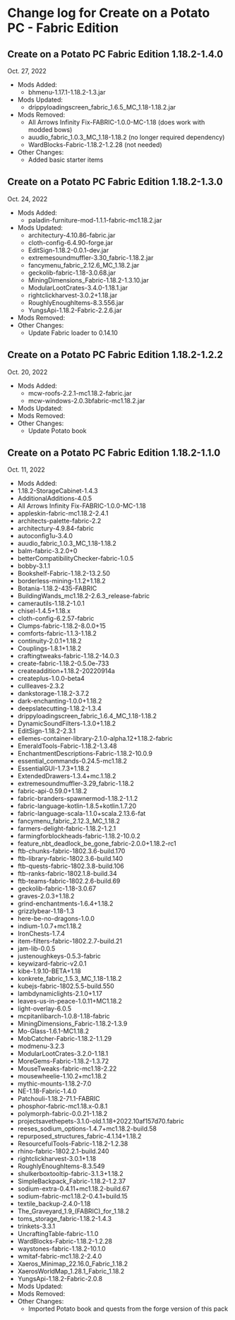 # Change log for Create on a Potato PC - Fabric Edition

## Create on a Potato PC Fabric Edition 1.18.2-1.4.0
Oct. 27, 2022
- Mods Added: 
  - bhmenu-1.17.1-1.18.2-1.3.jar
- Mods Updated: 
  - drippyloadingscreen_fabric_1.6.5_MC_1.18-1.18.2.jar
- Mods Removed:
  - All Arrows Infinity Fix-FABRIC-1.0.0-MC-1.18 (does work with modded bows)
  - auudio_fabric_1.0.3_MC_1.18-1.18.2 (no longer required dependency)
  - WardBlocks-Fabric-1.18.2-1.2.28 (not needed)
- Other Changes:
  - Added basic starter items

## Create on a Potato PC Fabric Edition 1.18.2-1.3.0
Oct. 24, 2022
- Mods Added:
  - paladin-furniture-mod-1.1.1-fabric-mc1.18.2.jar 
- Mods Updated: 
  - architectury-4.10.86-fabric.jar 
  - cloth-config-6.4.90-forge.jar 
  - EditSign-1.18.2-0.0.1-dev.jar 
  - extremesoundmuffler-3.30_fabric-1.18.2.jar 
  - fancymenu_fabric_2.12.6_MC_1.18.2.jar 
  - geckolib-fabric-1.18-3.0.68.jar 
  - MiningDimensions_Fabric-1.18.2-1.3.10.jar 
  - ModularLootCrates-3.4.0-1.18.1.jar 
  - rightclickharvest-3.0.2+1.18.jar 
  - RoughlyEnoughItems-8.3.556.jar 
  - YungsApi-1.18.2-Fabric-2.2.6.jar 
- Mods Removed: 
- Other Changes:
  - Update Fabric loader to 0.14.10

## Create on a Potato PC Fabric Edition 1.18.2-1.2.2
Oct. 20, 2022
- Mods Added: 
  - mcw-roofs-2.2.1-mc1.18.2-fabric.jar
  - mcw-windows-2.0.3bfabric-mc1.18.2.jar
- Mods Updated: 
- Mods Removed: 
- Other Changes: 
  - Update Potato book

## Create on a Potato PC Fabric Edition 1.18.2-1.1.0
Oct. 11, 2022
- Mods Added: 
 -  1.18.2-StorageCabinet-1.4.3
 -  AdditionalAdditions-4.0.5
 -  All Arrows Infinity Fix-FABRIC-1.0.0-MC-1.18
 -  appleskin-fabric-mc1.18.2-2.4.1
 -  architects-palette-fabric-2.2
 -  architectury-4.9.84-fabric
 -  autoconfig1u-3.4.0
 -  auudio_fabric_1.0.3_MC_1.18-1.18.2
 -  balm-fabric-3.2.0+0
 -  betterCompatibilityChecker-fabric-1.0.5
 -  bobby-3.1.1
 -  Bookshelf-Fabric-1.18.2-13.2.50
 -  borderless-mining-1.1.2+1.18.2
 -  Botania-1.18.2-435-FABRIC
 -  BuildingWands_mc1.18.2-2.6.3_release-fabric
 -  camerautils-1.18.2-1.0.1
 -  chisel-1.4.5+1.18.x
 -  cloth-config-6.2.57-fabric
 -  Clumps-fabric-1.18.2-8.0.0+15
 -  comforts-fabric-1.1.3-1.18.2
 -  continuity-2.0.1+1.18.2
 -  Couplings-1.8.1+1.18.2
 -  craftingtweaks-fabric-1.18.2-14.0.3
 -  create-fabric-1.18.2-0.5.0e-733
 -  createaddition+1.18.2-20220914a
 -  createplus-1.0.0-beta4
 -  cullleaves-2.3.2
 -  dankstorage-1.18.2-3.7.2
 -  dark-enchanting-1.0.0+1.18.2
 -  deepslatecutting-1.18.2-1.3.4
 -  drippyloadingscreen_fabric_1.6.4_MC_1.18-1.18.2
 -  DynamicSoundFilters-1.3.0+1.18.2
 -  EditSign-1.18.2-2.3.1
 -  ellemes-container-library-2.1.0-alpha.12+1.18.2-fabric
 -  EmeraldTools-Fabric-1.18.2-1.3.48
 -  EnchantmentDescriptions-Fabric-1.18.2-10.0.9
 -  essential_commands-0.24.5-mc1.18.2
 -  EssentialGUI-1.7.3+1.18.2
 -  ExtendedDrawers-1.3.4+mc.1.18.2
 -  extremesoundmuffler-3.29_fabric-1.18.2
 -  fabric-api-0.59.0+1.18.2
 -  fabric-branders-spawnermod-1.18.2-1.1.2
 -  fabric-language-kotlin-1.8.5+kotlin.1.7.20
 -  fabric-language-scala-1.1.0+scala.2.13.6-fat
 -  fancymenu_fabric_2.12.3_MC_1.18.2
 -  farmers-delight-fabric-1.18.2-1.2.1
 -  farmingforblockheads-fabric-1.18.2-10.0.2
 -  feature_nbt_deadlock_be_gone_fabric-2.0.0+1.18.2-rc1
 -  ftb-chunks-fabric-1802.3.6-build.170
 -  ftb-library-fabric-1802.3.6-build.140
 -  ftb-quests-fabric-1802.3.8-build.106
 -  ftb-ranks-fabric-1802.1.8-build.34
 -  ftb-teams-fabric-1802.2.6-build.69
 -  geckolib-fabric-1.18-3.0.67
 -  graves-2.0.3+1.18.2
 -  grind-enchantments-1.6.4+1.18.2
 -  grizzlybear-1.18-1.3
 -  here-be-no-dragons-1.0.0
 -  indium-1.0.7+mc1.18.2
 -  IronChests-1.7.4
 -  item-filters-fabric-1802.2.7-build.21
 -  jam-lib-0.0.5
 -  justenoughkeys-0.5.3-fabric
 -  keywizard-fabric-v2.0.1
 -  kibe-1.9.10-BETA+1.18
 -  konkrete_fabric_1.5.3_MC_1.18-1.18.2
 -  kubejs-fabric-1802.5.5-build.550
 -  lambdynamiclights-2.1.0+1.17
 -  leaves-us-in-peace-1.0.11+MC1.18.2
 -  light-overlay-6.0.5
 -  mcpitanlibarch-1.0.8-1.18-fabric
 -  MiningDimensions_Fabric-1.18.2-1.3.9
 -  Mo-Glass-1.6.1-MC1.18.2
 -  MobCatcher-Fabric-1.18.2-1.1.29
 -  modmenu-3.2.3
 -  ModularLootCrates-3.2.0-1.18.1
 -  MoreGems-Fabric-1.18.2-1.3.72
 -  MouseTweaks-fabric-mc1.18-2.22
 -  mousewheelie-1.10.2+mc1.18.2
 -  mythic-mounts-1.18.2-7.0
 -  NE-1.18-Fabric-1.4.0
 -  Patchouli-1.18.2-71.1-FABRIC
 -  phosphor-fabric-mc1.18.x-0.8.1
 -  polymorph-fabric-0.0.21-1.18.2
 -  projectsavethepets-3.1.0-old.1.18+2022.10af157d70.fabric
 -  reeses_sodium_options-1.4.7+mc1.18.2-build.58
 -  repurposed_structures_fabric-4.1.14+1.18.2
 -  ResourcefulTools-Fabric-1.18.2-1.2.38
 -  rhino-fabric-1802.2.1-build.240
 -  rightclickharvest-3.0.1+1.18
 -  RoughlyEnoughItems-8.3.549
 -  shulkerboxtooltip-fabric-3.1.3+1.18.2
 -  SimpleBackpack_Fabric-1.18.2-1.2.37
 -  sodium-extra-0.4.11+mc1.18.2-build.67
 -  sodium-fabric-mc1.18.2-0.4.1+build.15
 -  textile_backup-2.4.0-1.18
 -  The_Graveyard_1.9_(FABRIC)_for_1.18.2
 -  toms_storage_fabric-1.18.2-1.4.3
 -  trinkets-3.3.1
 -  UncraftingTable-fabric-1.1.0
 -  WardBlocks-Fabric-1.18.2-1.2.28
 -  waystones-fabric-1.18.2-10.1.0
 -  wmitaf-fabric-mc1.18.2-2.4.0
 -  Xaeros_Minimap_22.16.0_Fabric_1.18.2
 -  XaerosWorldMap_1.28.1_Fabric_1.18.2
 -  YungsApi-1.18.2-Fabric-2.0.8
- Mods Updated: 
- Mods Removed: 
- Other Changes:
  - Imported Potato book and quests from the forge version of this pack